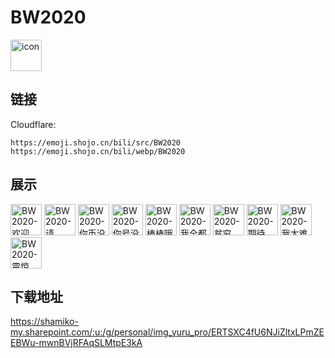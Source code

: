 # BW2020
<img src="https://emoji.shojo.cn/bili/src/BW2020/icon.png" width="50" height="50" alt="icon">

## 链接
Cloudflare:
```
https://emoji.shojo.cn/bili/src/BW2020
https://emoji.shojo.cn/bili/webp/BW2020
```
## 展示
<img src="https://emoji.shojo.cn/bili/src/BW2020/BW2020-欢迎.png" width="50" height="50" alt="BW2020-欢迎">
<img src="https://emoji.shojo.cn/bili/src/BW2020/BW2020-请.png" width="50" height="50" alt="BW2020-请">
<img src="https://emoji.shojo.cn/bili/src/BW2020/BW2020-你币没了.png" width="50" height="50" alt="BW2020-你币没了">
<img src="https://emoji.shojo.cn/bili/src/BW2020/BW2020-你号没了.png" width="50" height="50" alt="BW2020-你号没了">
<img src="https://emoji.shojo.cn/bili/src/BW2020/BW2020-棒棒哦.png" width="50" height="50" alt="BW2020-棒棒哦">
<img src="https://emoji.shojo.cn/bili/src/BW2020/BW2020-我全都要.png" width="50" height="50" alt="BW2020-我全都要">
<img src="https://emoji.shojo.cn/bili/src/BW2020/BW2020-贫穷.png" width="50" height="50" alt="BW2020-贫穷">
<img src="https://emoji.shojo.cn/bili/src/BW2020/BW2020-期待.png" width="50" height="50" alt="BW2020-期待">
<img src="https://emoji.shojo.cn/bili/src/BW2020/BW2020-我太难了.png" width="50" height="50" alt="BW2020-我太难了">
<img src="https://emoji.shojo.cn/bili/src/BW2020/BW2020-震惊.png" width="50" height="50" alt="BW2020-震惊">

## 下载地址

https://shamiko-my.sharepoint.com/:u:/g/personal/img_yuru_pro/ERTSXC4fU6NJiZltxLPmZEEBWu-mwnBVjRFAqSLMtpE3kA